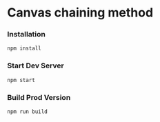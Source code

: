 # Canvas chaining method


### Installation

```
npm install
```

### Start Dev Server

```
npm start
```

### Build Prod Version

```
npm run build
```